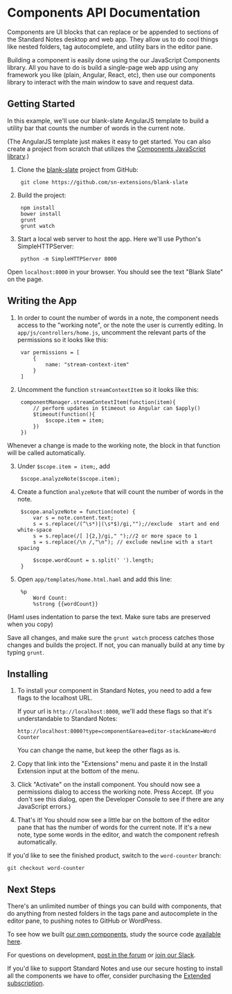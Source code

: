 # Components API Documentation

Components are UI blocks that can replace or be appended to sections of the Standard Notes desktop and web app. They allow us to do cool things like nested folders, tag autocomplete, and utility bars in the editor pane.

Building a component is easily done using the our JavaScript Components library. All you have to do is build a single-page web app using any framework you like (plain, Angular, React, etc), then use our components library to interact with the main window to save and request data.

## Getting Started

In this example, we'll use our blank-slate AngularJS template to build a utility bar that counts the number of words in the current note.

(The AngularJS template just makes it easy to get started. You can also create a project from scratch that utilizes the [Components JavaScript library](https://github.com/sn-extensions/components-api).)

1. Clone the [blank-slate](https://github.com/sn-extensions/blank-slate) project from GitHub:

		git clone https://github.com/sn-extensions/blank-slate

2. Build the project:

		npm install
		bower install
		grunt
		grunt watch

3. Start a local web server to host the app. Here we'll use Python's SimpleHTTPServer:

		python -m SimpleHTTPServer 8000


Open `localhost:8000` in your browser. You should see the text "Blank Slate" on the page.


## Writing the App

1. In order to count the number of words in a note, the component needs access to the "working note", or the note the user is currently editing. In `app/js/controllers/home.js`, uncomment the relevant parts of the permissions so it looks like this:

		var permissions = [
			{
				name: "stream-context-item"
			}
		]


2. Uncomment the function `streamContextItem` so it looks like this:

		componentManager.streamContextItem(function(item){
			// perform updates in $timeout so Angular can $apply()
			$timeout(function(){
				$scope.item = item;
			})
		})

Whenever a change is made to the working note, the block in that function will be called automatically.

3. Under `$scope.item = item;`, add

		$scope.analyzeNote($scope.item);

4. Create a function `analyzeNote` that will count the number of words in the note.

		$scope.analyzeNote = function(note) {
			var s = note.content.text;
			s = s.replace(/(^\s*)|(\s*$)/gi,"");//exclude  start and end white-space
			s = s.replace(/[ ]{2,}/gi," ");//2 or more space to 1
			s = s.replace(/\n /,"\n"); // exclude newline with a start spacing

			$scope.wordCount = s.split(' ').length;
		}

5. Open `app/templates/home.html.haml` and add this line:

		%p
			Word Count:
			%strong {{wordCount}}

(Haml uses indentation to parse the text. Make sure tabs are preserved when you copy)

Save all changes, and make sure the `grunt watch` process catches those changes and builds the project. If not, you can manually build at any time by typing `grunt`.

## Installing

1. To install your component in Standard Notes, you need to add a few flags to the localhost URL.

	If your url is `http://localhost:8000`, we'll add these flags so that it's understandable to Standard Notes:

	`http://localhost:8000?type=component&area=editor-stack&name=Word Counter`

	You can change the name, but keep the other flags as is.

2. Copy that link into the "Extensions" menu and paste it in the Install Extension input at the bottom of the menu.

3. Click "Activate" on the install component. You should now see a permissions dialog to access the working note. Press Accept. (If you don't see this dialog, open the Developer Console to see if there are any JavaScript errors.)

4. That's it! You should now see a little bar on the bottom of the editor pane that has the number of words for the current note. If it's a new note, type some words in the editor, and watch the component refresh automatically.

If you'd like to see the finished product, switch to the `word-counter` branch:

```
git checkout word-counter
```

## Next Steps

There's an unlimited number of things you can build with components, that do anything from nested folders in the tags pane and autocomplete in the editor pane, to pushing notes to GitHub or WordPress.

To see how we built [our own components](https://standardnotes.org/extensions), study the source code [available here](https://github.com/sn-extensions).

For questions on development, [post in the forum](https://forum.standardnotes.org) or [join our Slack](https://standardnotes.org/slack).

If you'd like to support Standard Notes and use our secure hosting to install all the components we have to offer, consider purchasing the [Extended subscription](https://standardnotes.org/extended).